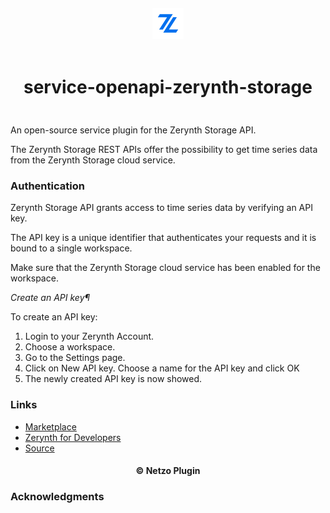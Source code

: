 <div align="center">
  <a href="https://netzo.io" target="_blank" >
    <img height="50" src="https://raw.githubusercontent.com/netzoio/netzo/main/plugins/services/service-openapi-zerynth-storage/src/assets/icon.png" style="margin: 12px 0px" />
  </a>

  <h1 style="padding: 6px 0px 24px 0px">service-openapi-zerynth-storage</h1>
</div>

An open-source service plugin for the Zerynth Storage API.

The Zerynth Storage REST APIs offer the possibility to get time series data from the Zerynth Storage cloud service.

### Authentication

Zerynth Storage API grants access to time series data by verifying an API key.

The API key is a unique identifier that authenticates your requests and it is bound to a single workspace.

Make sure that the Zerynth Storage cloud service has been enabled for the workspace.

*Create an API key¶*

To create an API key:

1. Login to your Zerynth Account.
2. Choose a workspace.
3. Go to the Settings page.
4. Click on New API key. Choose a name for the API key and click OK
5. The newly created API key is now showed.

### Links

- [Marketplace](https://app.netzo.io/marketplace/service-openapi-zerynth-storage)
- [Zerynth for Developers](https://docs.zerynth.com/latest/)
- [Source](https://docs.zerynth.com/latest/reference/api/zstorage/)

<div align="center">
  <h4>© Netzo Plugin</h4>
</div>

### Acknowledgments

